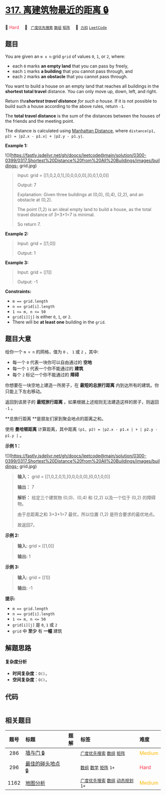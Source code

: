 # [317. 离建筑物最近的距离 🔒](https://2xiao.github.io/leetcode-js/problem/0317.html)

🔴 <font color=#ff334b>Hard</font>&emsp; 🔖&ensp; [`广度优先搜索`](/tag/breadth-first-search.md) [`数组`](/tag/array.md) [`矩阵`](/tag/matrix.md)&emsp; 🔗&ensp;[`力扣`](https://leetcode.cn/problems/shortest-distance-from-all-buildings) [`LeetCode`](https://leetcode.com/problems/shortest-distance-from-all-buildings)

## 题目

You are given an `m x n` grid `grid` of values `0`, `1`, or `2`, where:

  * each `0` marks **an empty land** that you can pass by freely,
  * each `1` marks **a building** that you cannot pass through, and
  * each `2` marks **an obstacle** that you cannot pass through.

You want to build a house on an empty land that reaches all buildings in the
**shortest total travel** distance. You can only move up, down, left, and
right.

Return _the**shortest travel distance** for such a house_. If it is not
possible to build such a house according to the above rules, return `-1`.

The **total travel distance** is the sum of the distances between the houses
of the friends and the meeting point.

The distance is calculated using [Manhattan
Distance](http://en.wikipedia.org/wiki/Taxicab_geometry), where `distance(p1,
p2) = |p2.x - p1.x| + |p2.y - p1.y|`.



**Example 1:**

![](https://fastly.jsdelivr.net/gh/doocs/leetcode@main/solution/0300-0399/0317.Shortest%20Distance%20from%20All%20Buildings/images/buildings-
grid.jpg)

> Input: grid = [[1,0,2,0,1],[0,0,0,0,0],[0,0,1,0,0]]
> 
> Output: 7
> 
> Explanation: Given three buildings at (0,0), (0,4), (2,2), and an obstacle at (0,2).
> 
> The point (1,2) is an ideal empty land to build a house, as the total travel distance of 3+3+1=7 is minimal.
> 
> So return 7.

**Example 2:**

> Input: grid = [[1,0]]
> 
> Output: 1

**Example 3:**

> Input: grid = [[1]]
> 
> Output: -1

**Constraints:**

  * `m == grid.length`
  * `n == grid[i].length`
  * `1 <= m, n <= 50`
  * `grid[i][j]` is either `0`, `1`, or `2`.
  * There will be **at least one** building in the `grid`.


## 题目大意

给你一个 `m × n` 的网格，值为 `0` 、 `1` 或 `2` ，其中:

  * 每一个 `0` 代表一块你可以自由通过的 **空地**  
  * 每一个 `1` 代表一个你不能通过的 **建筑**
  * 每个 `2` 标记一个你不能通过的 **障碍**  

你想要在一块空地上建造一所房子，在 **最短的总旅行距离** 内到达所有的建筑。你只能上下左右移动。

返回到该房子的 **最短旅行距离** 。如果根据上述规则无法建造这样的房子，则返回 `-1` 。

**总旅行距离  **是朋友们家到聚会地点的距离之和。

使用 **曼哈顿距离**  计算距离，其中距离 `(p1, p2) = |p2.x - p1.x | + | p2.y - p1.y |` 。



**示例   1：**

![](https://fastly.jsdelivr.net/gh/doocs/leetcode@main/solution/0300-0399/0317.Shortest%20Distance%20from%20All%20Buildings/images/buildings-
grid.jpg)

> 
> 
> 
> 
> 
> **输入：** grid = [[1,0,2,0,1],[0,0,0,0,0],[0,0,1,0,0]]
> 
> **输出：** 7 
> 
> **解析：** 给定三个建筑物 (0,0)、(0,4) 和 (2,2) 以及一个位于 (0,2) 的障碍物。
> 
> 由于总距离之和 3+3+1=7 最优，所以位置 (1,2) 是符合要求的最优地点。
> 
> 故返回7。
> 
> 

**示例  2:**

> 
> 
> 
> 
> 
> **输入:** grid = [[1,0]]
> 
> **输出:** 1
> 
> 

**示例 3:**

> 
> 
> 
> 
> 
> **输入:** grid = [[1]]
> 
> **输出:** -1
> 
> 



**提示:**

  * `m == grid.length`
  * `n == grid[i].length`
  * `1 <= m, n <= 50`
  * `grid[i][j]` 是 `0`, `1` 或 `2`
  * `grid` 中 **至少**  有 **一幢** 建筑


## 解题思路

#### 复杂度分析

- **时间复杂度**：`O()`，
- **空间复杂度**：`O()`，

## 代码

```javascript

```

## 相关题目

<!-- prettier-ignore -->
| 题号 | 标题 | 题解 | 标签 | 难度 |
| :------: | :------ | :------: | :------ | :------ |
| 286 | [墙与门 🔒](https://leetcode.com/problems/walls-and-gates) |  |  [`广度优先搜索`](/tag/breadth-first-search.md) [`数组`](/tag/array.md) [`矩阵`](/tag/matrix.md) | <font color=#ffb800>Medium</font> |
| 296 | [最佳的碰头地点 🔒](https://leetcode.com/problems/best-meeting-point) |  |  [`数组`](/tag/array.md) [`数学`](/tag/math.md) [`矩阵`](/tag/matrix.md) `1+` | <font color=#ff334b>Hard</font> |
| 1162 | [地图分析](https://leetcode.com/problems/as-far-from-land-as-possible) |  |  [`广度优先搜索`](/tag/breadth-first-search.md) [`数组`](/tag/array.md) [`动态规划`](/tag/dynamic-programming.md) `1+` | <font color=#ffb800>Medium</font> |